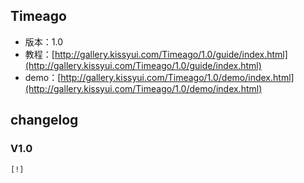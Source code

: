 ## Timeago

* 版本：1.0
* 教程：[http://gallery.kissyui.com/Timeago/1.0/guide/index.html](http://gallery.kissyui.com/Timeago/1.0/guide/index.html)
* demo：[http://gallery.kissyui.com/Timeago/1.0/demo/index.html](http://gallery.kissyui.com/Timeago/1.0/demo/index.html)

## changelog

### V1.0

    [!]


